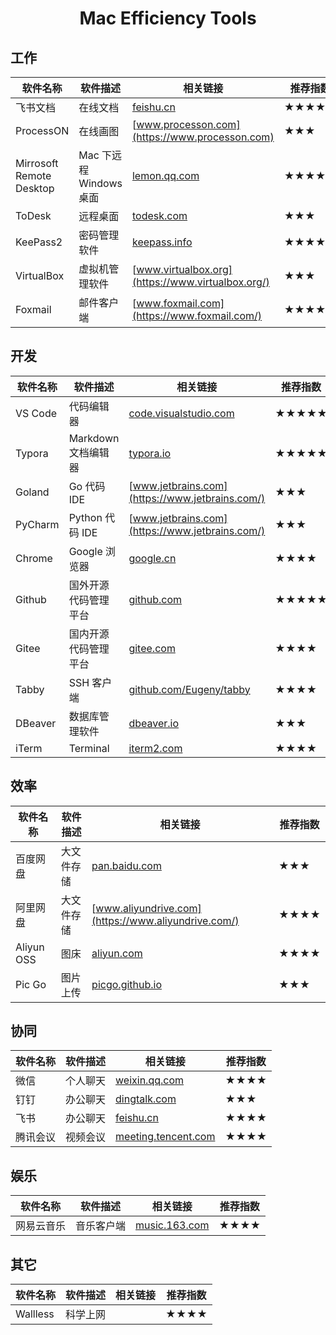 <h1 align="center">Mac Efficiency Tools</h1>

## 工作

| 软件名称                 | 软件描述                | 相关链接                                                     | 推荐指数 |
| ------------------------ | ----------------------- | ------------------------------------------------------------ | -------- |
| 飞书文档                 | 在线文档                | [feishu.cn](https://feishu.cn)                               | ★★★★     |
| ProcessON                | 在线画图                | [www.processon.com](https://www.processon.com)               | ★★★      |
| Mirrosoft Remote Desktop | Mac 下远程 Windows 桌面 | [lemon.qq.com](https://lemon.qq.com/lab/app/MicrosoftRemoteDesktop.html) | ★★★★★    |
| ToDesk                   | 远程桌面                | [todesk.com](https://todesk.com/)                            | ★★★      |
| KeePass2                 | 密码管理软件            | [keepass.info](https://keepass.info/)                        | ★★★★     |
| VirtualBox               | 虚拟机管理软件          | [www.virtualbox.org](https://www.virtualbox.org/)            | ★★★      |
| Foxmail                  | 邮件客户端              | [www.foxmail.com](https://www.foxmail.com/)                  | ★★★★     |

## 开发

| 软件名称 | 软件描述           | 相关链接                                                | 推荐指数 |
| -------- | -------------------- | ------------------------------------------------------- | -------- |
| VS Code  | 代码编辑器           | [code.visualstudio.com](https://code.visualstudio.com/) | ★★★★★    |
| Typora   | Markdown 文档编辑器  | [typora.io](https://typora.io/)                         | ★★★★★    |
| Goland   | Go 代码 IDE          | [www.jetbrains.com](https://www.jetbrains.com/)         | ★★★      |
| PyCharm  | Python 代码 IDE      | [www.jetbrains.com](https://www.jetbrains.com/)         | ★★★      |
| Chrome   | Google 浏览器        | [google.cn](https://www.google.cn/chrome/)              | ★★★★     |
| Github   | 国外开源代码管理平台 | [github.com](https://github.com)                        | ★★★★★    |
| Gitee    | 国内开源代码管理平台 | [gitee.com](https://gitee.com)                          | ★★★★     |
| Tabby    | SSH 客户端 | [github.com/Eugeny/tabby](https://github.com/Eugeny/tabby)      | ★★★★    |
| DBeaver | 数据库管理软件 | [dbeaver.io](https://dbeaver.io/) | ★★★ |
| iTerm | Terminal | [iterm2.com](https://iterm2.com/) | ★★★★ |

## 效率

| 软件名称   | 软件描述   | 相关链接                                              | 推荐指数 |
| ---------- | ---------- | ----------------------------------------------------- | -------- |
| 百度网盘   | 大文件存储 | [pan.baidu.com](https://pan.baidu.com/)               | ★★★      |
| 阿里网盘   | 大文件存储 | [www.aliyundrive.com](https://www.aliyundrive.com/)   | ★★★★     |
| Aliyun OSS | 图床       | [aliyun.com](https://www.aliyun.com)                  | ★★★★     |
| Pic Go     | 图片上传   | [picgo.github.io](https://picgo.github.io/PicGo-Doc/) | ★★★      |

## 协同

| 软件名称 | 软件描述 | 相关链接                                                     | 推荐指数 |
| -------- | -------- | ------------------------------------------------------------ | -------- |
| 微信     | 个人聊天 | [weixin.qq.com](https://weixin.qq.com/)                      | ★★★★     |
| 钉钉     | 办公聊天 | [dingtalk.com](https://page.dingtalk.com/wow/z/dingtalk/simple/ddhomedownlaod#/) | ★★★      |
| 飞书     | 办公聊天 | [feishu.cn](https://feishu.cn/)                              | ★★★★     |
| 腾讯会议 | 视频会议 | [meeting.tencent.com](https://meeting.tencent.com/)          | ★★★★     |

## 娱乐

| 软件名称   | 软件描述   | 相关链接                                | 推荐指数 |
| ---------- | ---------- | --------------------------------------- | -------- |
| 网易云音乐 | 音乐客户端 | [music.163.com](https://music.163.com/) | ★★★★     |

## 其它

| 软件名称 | 软件描述 | 相关链接 | 推荐指数 |
| -------- | -------- | -------- | -------- |
| Wallless | 科学上网 |          | ★★★★     |


